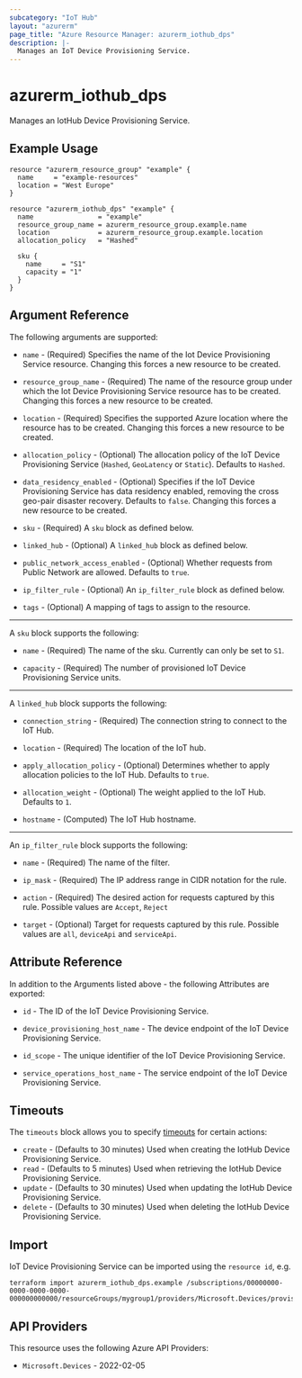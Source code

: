 ```yaml
---
subcategory: "IoT Hub"
layout: "azurerm"
page_title: "Azure Resource Manager: azurerm_iothub_dps"
description: |-
  Manages an IoT Device Provisioning Service.
---
```


# azurerm_iothub_dps

Manages an IotHub Device Provisioning Service.

## Example Usage

```hcl
resource "azurerm_resource_group" "example" {
  name     = "example-resources"
  location = "West Europe"
}

resource "azurerm_iothub_dps" "example" {
  name                = "example"
  resource_group_name = azurerm_resource_group.example.name
  location            = azurerm_resource_group.example.location
  allocation_policy   = "Hashed"

  sku {
    name     = "S1"
    capacity = "1"
  }
}
```

## Argument Reference

The following arguments are supported:

* `name` - (Required) Specifies the name of the Iot Device Provisioning Service resource. Changing this forces a new resource to be created.

* `resource_group_name` - (Required) The name of the resource group under which the Iot Device Provisioning Service resource has to be created. Changing this forces a new resource to be created.

* `location` - (Required) Specifies the supported Azure location where the resource has to be created. Changing this forces a new resource to be created.

* `allocation_policy` - (Optional) The allocation policy of the IoT Device Provisioning Service (`Hashed`, `GeoLatency` or `Static`). Defaults to `Hashed`.

* `data_residency_enabled` - (Optional) Specifies if the IoT Device Provisioning Service has data residency enabled, removing the cross geo-pair disaster recovery. Defaults to `false`. Changing this forces a new resource to be created.

* `sku` - (Required) A `sku` block as defined below.

* `linked_hub` - (Optional) A `linked_hub` block as defined below.

* `public_network_access_enabled` - (Optional) Whether requests from Public Network are allowed. Defaults to `true`.

* `ip_filter_rule` - (Optional) An `ip_filter_rule` block as defined below.

* `tags` - (Optional) A mapping of tags to assign to the resource.

---

A `sku` block supports the following:

* `name` - (Required) The name of the sku. Currently can only be set to `S1`.

* `capacity` - (Required) The number of provisioned IoT Device Provisioning Service units.

---

A `linked_hub` block supports the following:

* `connection_string` - (Required) The connection string to connect to the IoT Hub.

* `location` - (Required) The location of the IoT hub.

* `apply_allocation_policy` - (Optional) Determines whether to apply allocation policies to the IoT Hub. Defaults to `true`.

* `allocation_weight` - (Optional) The weight applied to the IoT Hub. Defaults to `1`.

* `hostname` - (Computed) The IoT Hub hostname.

---

An `ip_filter_rule` block supports the following:

* `name` - (Required) The name of the filter.

* `ip_mask` - (Required) The IP address range in CIDR notation for the rule.

* `action` - (Required) The desired action for requests captured by this rule. Possible values are `Accept`, `Reject`

* `target` - (Optional) Target for requests captured by this rule. Possible values are `all`, `deviceApi` and `serviceApi`.

## Attribute Reference

In addition to the Arguments listed above - the following Attributes are exported:

* `id` - The ID of the IoT Device Provisioning Service.

* `device_provisioning_host_name` - The device endpoint of the IoT Device Provisioning Service.

* `id_scope` - The unique identifier of the IoT Device Provisioning Service.

* `service_operations_host_name` - The service endpoint of the IoT Device Provisioning Service.

## Timeouts

The `timeouts` block allows you to specify [timeouts](https://developer.hashicorp.com/terraform/language/resources/configure#define-operation-timeouts) for certain actions:

* `create` - (Defaults to 30 minutes) Used when creating the IotHub Device Provisioning Service.
* `read` - (Defaults to 5 minutes) Used when retrieving the IotHub Device Provisioning Service.
* `update` - (Defaults to 30 minutes) Used when updating the IotHub Device Provisioning Service.
* `delete` - (Defaults to 30 minutes) Used when deleting the IotHub Device Provisioning Service.

## Import

IoT Device Provisioning Service can be imported using the `resource id`, e.g.

```shell
terraform import azurerm_iothub_dps.example /subscriptions/00000000-0000-0000-0000-000000000000/resourceGroups/mygroup1/providers/Microsoft.Devices/provisioningServices/example
```

## API Providers
<!-- This section is generated, changes will be overwritten -->
This resource uses the following Azure API Providers:

* `Microsoft.Devices` - 2022-02-05
